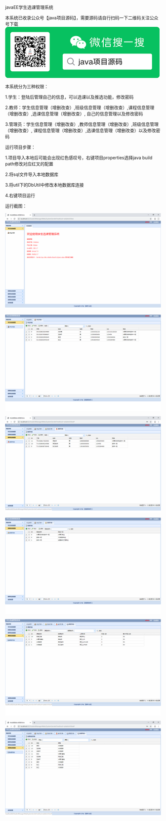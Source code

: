 javaEE学生选课管理系统

本系统已收录公众号【java项目源码】，需要源码请自行扫码一下二维码关注公众号下载
![公众号二维码](./截图/wechat.png)

本系统分为三种权限：

1.学生：登陆后管理自己的信息，可以选课以及推选功能，修改密码

2.教师：学生信息管理（增删改查）,班级信息管理（增删改查）,课程信息管理（增删改查）,选课信息管理（增删改查）,
自己的信息管理以及修改密码

3.管理员：学生信息管理（增删改查）,教师信息管理（增删改查）,班级信息管理（增删改查）,
课程信息管理（增删改查）,选课信息管理（增删改查）以及修改密码

运行项目步骤：

1.项目导入本地后可能会出现红色感叹号，右键项目properties选择java build path修改对应红叉的配置

2.将sql文件导入本地数据库

3.将util下的DbUtil中修改本地数据库连接

4.右键项目运行


运行截图：

![主页](./截图/管理员/主页.png)

![学生管理](./截图/管理员/学生管理.png)

![教师管理](./截图/管理员/教师管理.png)

![班级管理](./截图/管理员/班级管理.png)

![课程管理](./截图/管理员/课程管理.png)

![选课信息管理](./截图/管理员/选课信息管理.png)


